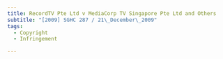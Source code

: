 ```yaml
---
title: RecordTV Pte Ltd v MediaCorp TV Singapore Pte Ltd and Others 
subtitle: "[2009] SGHC 287 / 21\_December\_2009"
tags:
  - Copyright
  - Infringement

---
```


